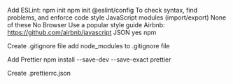 Add ESLint:
npm init
npm init @eslint/config
To check syntax, find problems, and enforce code style
JavaScript modules (import/export)
None of these
No
Browser
Use a popular style guide
Airbnb: https://github.com/airbnb/javascript
JSON
yes
npm

Create .gitignore file
add node_modules to .gitignore file

Add Prettier
npm install --save-dev --save-exact prettier

Create .prettierrc.json